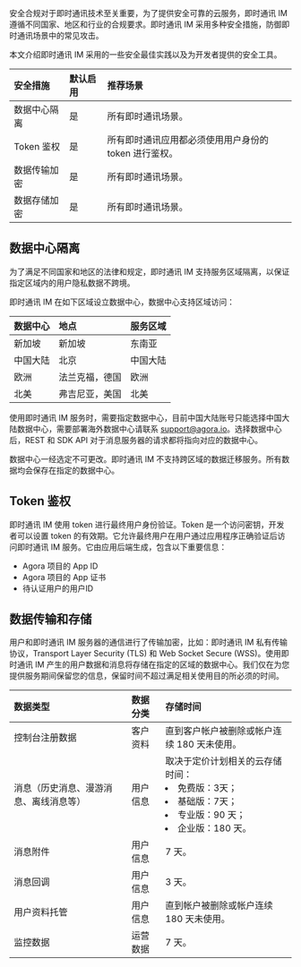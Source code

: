 安全合规对于即时通讯技术至关重要，为了提供安全可靠的云服务，即时通讯 IM 遵循不同国家、地区和行业的合规要求。即时通讯 IM 采用多种安全措施，防御即时通讯场景中的常见攻击。

本文介绍即时通讯 IM 采用的一些安全最佳实践以及为开发者提供的安全工具。

| 安全措施             | 默认启用 | 推荐场景               |
| :------------------- | :------- | :--------------------- |
| 数据中心隔离 | 是       | 所有即时通讯场景。                                  |
| Token 鉴权   | 是       | 所有即时通讯应用都必须使用用户身份的 token 进行鉴权。 |
| 数据传输加密 | 是       | 所有即时通讯场景。                                  |
| 数据存储加密 | 是       | 所有即时通讯场景。                                  |

## 数据中心隔离

为了满足不同国家和地区的法律和规定，即时通讯 IM 支持服务区域隔离，以保证指定区域内的用户隐私数据不跨境。

即时通讯 IM 在如下区域设立数据中心，数据中心支持区域访问：

| 数据中心 | 地点           | 服务区域   |
| :------- | :------------- | :------- |
| 新加坡   | 新加坡         | 东南亚   |
| 中国大陆 | 北京           | 中国大陆 |
| 欧洲     | 法兰克福，德国 | 欧洲     |
| 北美     | 弗吉尼亚，美国 | 北美     |

使用即时通讯 IM 服务时，需要指定数据中心，目前中国大陆账号只能选择中国大陆数据中心，需要部署海外数据中心请联系 [support@agora.io](mailto:support@agora.io)。选择数据中心后，REST 和 SDK API 对于消息服务器的请求都将指向对应的数据中心。

数据中心一经选定不可更改。即时通讯 IM 不支持跨区域的数据迁移服务。所有数据均会保存在指定的数据中心。

## Token 鉴权

即时通讯 IM 使用 token 进行最终用户身份验证。Token 是一个访问密钥，开发者可以设置 token 的有效期。它允许最终用户在用户通过应用程序正确验证后访问即时通讯 IM 服务。它由应用后端生成，包含以下重要信息：

- Agora 项目的 App ID
- Agora 项目的 App 证书
- 待认证用户的用户ID

## 数据传输和存储

用户和即时通讯 IM 服务器的通信进行了传输加密，比如：即时通讯 IM 私有传输协议，Transport Layer Security (TLS) 和 Web Socket Secure (WSS)。使用即时通讯 IM 产生的用户数据和消息将存储在指定的区域的数据中心。我们仅在为您提供服务期间保留您的信息，保留时间不超过满足相关使用目的所必须的时间。

| 数据类型                                 | 数据分类 | 存储时间                                                                              |
| :------------------------------------- | :------- | :----------------------------------------------------------- |
| 控制台注册数据                         | 客户资料 | 直到客户帐户被删除或帐户连续 180 天未使用。                      |
| 消息（历史消息、漫游消息、离线消息等） | 用户信息 | 取决于定价计划相关的云存储时间：<li>免费版：3天；<li>基础版：7天；<li>专业版：90 天；<li>企业版：180 天。 |
| 消息附件                                 | 用户信息 | 7 天。                                                                                   |
| 消息回调                                 | 用户信息 | 3 天。                                                                                   |
| 用户资料托管                           | 用户信息 | 直到帐户被删除或帐户连续 180 天未使用。                      |
| 监控数据                               | 运营数据 | 7 天。                                                         |